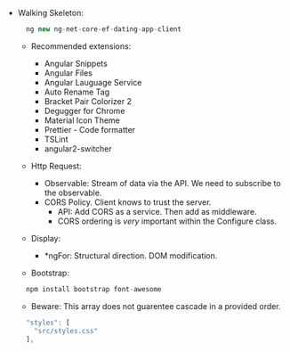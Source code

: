 - Walking Skeleton:
  ```javascript
    ng new ng-net-core-ef-dating-app-client
  ```
  - Recommended extensions:
    - Angular Snippets
    - Angular Files
    - Angular Lauguage Service
    - Auto Rename Tag
    - Bracket Pair Colorizer 2
    - Degugger for Chrome
    - Material Icon Theme
    - Prettier - Code formatter
    - TSLint
    - angular2-switcher
  
  - Http Request:
    - Observable: Stream of data via the API. We need to subscribe to the observable.
    - CORS Policy. Client knows to trust the server.
      - API: Add CORS as a service. Then add as middleware.
      - CORS ordering is *very* important within the Configure class.
  
  - Display:
    - *ngFor: Structural direction. DOM modification.
  
  - Bootstrap:
  ```javascript
    npm install bootstrap font-awesome
  ```
    - Beware: This array does not guarentee cascade in a provided order.
    ```javascript
      "styles": [
        "src/styles.css"
      ],
    ```